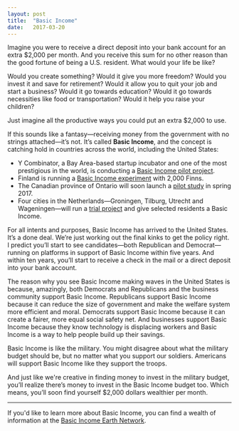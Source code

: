 ```yaml
---
layout: post
title:  "Basic Income"
date:   2017-03-20
---
```

Imagine you were to receive a direct deposit into your bank account for an extra $2,000 per month. And you receive this sum for no other reason than the good fortune of being a U.S. resident. What would your life be like?

Would you create something? Would it give you more freedom? Would you invest it and save for retirement? Would it allow you to quit your job and start a business? Would it go towards education? Would it go towards necessities like food or transportation? Would it help you raise your children?

Just imagine all the productive ways you could put an extra $2,000 to use.

If this sounds like a fantasy—receiving money from the government with no strings attached—it’s not. It’s called **Basic Income**, and the concept is catching hold in countries across the world, including the United States:

* Y Combinator, a Bay Area-based startup incubator and one of the most prestigious in the world, is conducting a [Basic Income pilot project](https://blog.ycombinator.com/basic-income/).
* Finland is running a [Basic Income experiment](https://www.nytimes.com/2016/12/17/business/economy/universal-basic-income-finland.html?_r=0) with 2,000 Finns.
* The Canadian province of Ontario will soon launch a [pilot study](https://www.ontario.ca/page/basic-income-pilot-consultation) in spring 2017.  
* Four cities in the Netherlands—Groningen, Tilburg, Utrecht and Wageningen—will run a [trial project](https://www.fastcoexist.com/3055679/a-dutch-city-is-experimenting-with-giving-away-a-basic-income-of-1000-a-month) and give selected residents a Basic Income.

For all intents and purposes, Basic Income has arrived to the United States. It’s a done deal. We’re just working out the final kinks to get the policy right. I predict you’ll start to see candidates—both Republican and Democrat—running on platforms in support of Basic Income within five years. And within ten years, you’ll start to receive a check in the mail or a direct deposit into your bank account.

The reason why you see Basic Income making waves in the United States is because, amazingly, both Democrats and Republicans and the business community support Basic Income. Republicans support Basic Income because it can reduce the size of government and make the welfare system more efficient and moral. Democrats support Basic Income because it can create a fairer, more equal social safety net. And businesses support Basic Income because they know technology is displacing workers and Basic Income is a way to help people build up their savings.

Basic Income is like the military. You might disagree about what the military budget should be, but no matter what you support our soldiers. Americans will support Basic Income like they support the troops.

And just like we're creative in finding money to invest in the military budget, you’ll realize there’s money to invest in the Basic Income budget too. Which means, you’ll soon find yourself $2,000 dollars wealthier per month.

---

If you'd like to learn more about Basic Income, you can find a wealth of information at the [Basic Income Earth Network](http://basicincome.org/).
